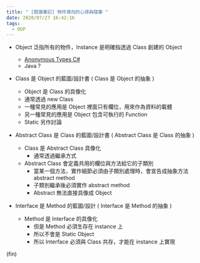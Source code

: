 ```yaml
---
title: " [閱讀筆記] 物件導向的心得與隨筆 "
date: 2020/07/27 16:42:16
tags:
  - OOP
---
```


- Object 泛指所有的物件，Instance 是明確指透過 Class 創建的 Object

  - [Anonymous Types C#](https://docs.microsoft.com/en-us/dotnet/csharp/programming-guide/classes-and-structs/anonymous-types)
  - Java ?

- Class 是 Object 的藍圖/設計書 ( Class 是 Object 的抽象 )
  - Object 是 Class 的具像化
  - 通常透過 new Class
  - 一種常見的應用是 Object 裡面只有欄位，用來作為資料的載體
  - 另一種常見的應用是 Object 包含可執行的 Function
  - Static 另作討論
- Abstract Class 是 Class 的藍圖/設計書 ( Abstract Class 是 Class 的抽象 )

  - Class 是 Abstract Class 具像化
    - 通常透過繼承方式
  - Abstract Class 會定義共用的欄位與方法給它的子類別
    - 當某一個方法，實作細節必須由子類別處理時，會宣告成抽象方法 abstract method
    - 子類別繼承後必須實作 abstract method
    - Abstract 無法直接具像成 Object

- Interface 是 Method 的藍圖/設計 ( Interface 是 Method 的抽象 )
  - Method 是 Interface 的具像化
    - 但是 Method 必須生存在 instance 上
    - 所以不會是 Static Object
    - 所以 Interface 必須與 Class 共存，才能在 instance 上實現

(fin)
